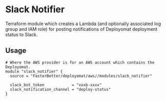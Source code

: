 # Slack Notifier

Terraform module which creates a Lambda (and optionally associated log group and IAM role) for posting notifications of Deployomat deployment status to Slack.

## Usage

```hcl
# Where the AWS provider is for an AWS account which contains the Deployomat.
module "slack_notifier" {
  source = "FasterBetter/deployomat/aws//modules/slack_notifier"

  slack_bot_token            = "xoxb-xxxx"
  slack_notification_channel = "deploy-status"
}
```
